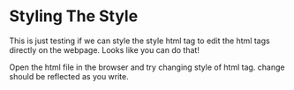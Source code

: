 # Styling The Style
This is just testing if we can style the style html tag to edit the html tags directly on the webpage. Looks like you can do that! 

Open the html file in the browser and try changing style of html tag. change should be reflected as you write. 
